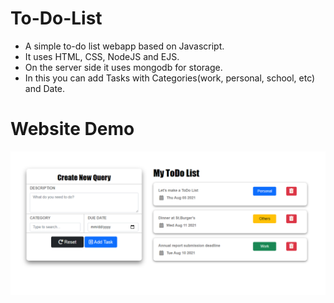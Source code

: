 # To-Do-List
<ul>
	<li>A simple to-do list webapp based on Javascript.</li>
	<li>It uses HTML, CSS, NodeJS and EJS.</li>
	<li>On the server side it uses mongodb for storage.</li>
	<li>In this you can add Tasks with Categories(work, personal, school, etc) and Date.</li>
</ul>

# Website Demo
![image](/assets/image/Screenshot%20(261).png)
